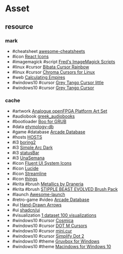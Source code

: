 # Asset

## resource

### mark

- #cheatsheet [awesome-cheatsheets](https://github.com/LeCoupa/awesome-cheatsheets)
- #icon [React Icons](https://github.com/react-icons/react-icons)
- #imagemagick #script [Fred's ImageMagick Scripts](http://www.fmwconcepts.com/imagemagick/filmgrain/index.php)
- #linux #cursor [Bibata Cursor Rainbow](https://github.com/ful1e5/Bibata_Cursor_Rainbow)
- #linux #cursor [Chroma Cursors for Linux](https://gnome-look.org/p/2045954)
- #web [Calculating Empires](https://calculatingempires.net)
- #windows10 #cursor [Grey Tango Cursor little](https://deviantart.com/vicing/art/Grey-Tango-Cursor-little-115920099)
- #windows10 #cursor [Grey Tango Cursor](https://deviantart.com/vicing/art/Grey-Tango-Cursor-115807611)

### cache

- #artwork [Analogue openFPGA Platform Art Set](https://github.com/spiritualized1997/openFPGA-Platform-Art-Set)
- #audiobook [greek_audiobooks](https://github.com/nikolas-n/greek_audiobooks)
- #bootloader [Boo for GRUB](https://github.com/PROxZIMA/boo-grub)
- #data [etymology-db](https://github.com/droher/etymology-db)
- #game #database [Arcade Database](https://www.youtube.com/@ArcadeDatabase/videos)
- #hosts [HOSTS](https://github.com/StevenBlack/hosts)
- #i3 [boring2](http://dotshare.it/dots/588/)
- #i3 [Simple Arc Dark](http://dotshare.it/dots/1446/)
- #i3 [statusBar](http://dotshare.it/dots/24/)
- #i3 [UnaSemana](http://dotshare.it/dots/307/)
- #icon [Fluent UI System Icons](https://github.com/microsoft/fluentui-system-icons)
- #icon [Lucide](https://github.com/lucide-icons/lucide)
- #icon [Streamline](https://home.streamlinehq.com/)
- #icon [things](https://www.thiings.co/things)
- #krita #brush [Metallics by Draneria](https://github.com/Draneria/Metallics-by-Draneria_Krita-Brushes)
- #krita #brush [STIPPLE BEAST EVOLVED Brush Pack](https://tombofnull.itch.io/stipple-beast-evolved-brush-pack)
- #launch [Awesome-launch](https://github.com/KingMenes/awesome-launch)
- #retro-game #video [Arcade Database](https://www.youtube.com/@ArcadeDatabase/videos)
- #ui [Hand-Drawn Arrows](https://github.com/eronred/handy-arrows)
- #ui [shadcn/ui](https://github.com/shadcn-ui/ui)
- #visualization [1 dataset 100 visualizations](https://100.datavizproject.com/)
- #windows10 #cursor [Cosmica](https://toumeya.itch.io/cosmica-v1-cursor-pack)
- #windows10 #cursor [DOT M Cursors](https://deviantart.com/alexgal23/art/DOT-M-Cursors-817793310)
- #windows10 #cursor [mini.cur](https://github.com/rghv234/mini.cur)
- #windows10 #cursor [Simplify Dot 2](https://deviantart.com/dpcdpc11/art/Simplify-Dot-2-Windows-Cursors-897619865)
- #windows10 #theme [Gruvbox for Windows](https://www.deviantart.com/niivu/art/Gruvbox-for-Windows-913766735)
- #windows10 #theme [Macindows for Windows 10](https://www.deviantart.com/niivu/art/Macindows-for-Windows-10-870073866)
